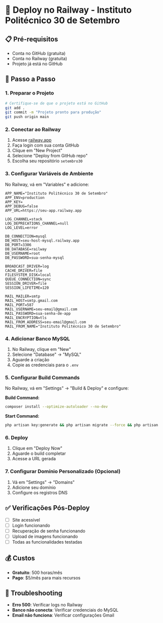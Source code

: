 # 🚂 Deploy no Railway - Instituto Politécnico 30 de Setembro

## 📋 Pré-requisitos
- Conta no GitHub (gratuita)
- Conta no Railway (gratuita)
- Projeto já está no GitHub

## 🔧 Passo a Passo

### 1. Preparar o Projeto
```bash
# Certifique-se de que o projeto está no GitHub
git add .
git commit -m "Projeto pronto para produção"
git push origin main
```

### 2. Conectar ao Railway
1. Acesse [railway.app](https://railway.app)
2. Faça login com sua conta GitHub
3. Clique em "New Project"
4. Selecione "Deploy from GitHub repo"
5. Escolha seu repositório `setembro30`

### 3. Configurar Variáveis de Ambiente
No Railway, vá em "Variables" e adicione:

```env
APP_NAME="Instituto Politécnico 30 de Setembro"
APP_ENV=production
APP_KEY=
APP_DEBUG=false
APP_URL=https://seu-app.railway.app

LOG_CHANNEL=stack
LOG_DEPRECATIONS_CHANNEL=null
LOG_LEVEL=error

DB_CONNECTION=mysql
DB_HOST=seu-host-mysql.railway.app
DB_PORT=3306
DB_DATABASE=railway
DB_USERNAME=root
DB_PASSWORD=sua-senha-mysql

BROADCAST_DRIVER=log
CACHE_DRIVER=file
FILESYSTEM_DISK=local
QUEUE_CONNECTION=sync
SESSION_DRIVER=file
SESSION_LIFETIME=120

MAIL_MAILER=smtp
MAIL_HOST=smtp.gmail.com
MAIL_PORT=587
MAIL_USERNAME=seu-email@gmail.com
MAIL_PASSWORD=sua-senha-de-app
MAIL_ENCRYPTION=tls
MAIL_FROM_ADDRESS=seu-email@gmail.com
MAIL_FROM_NAME="Instituto Politécnico 30 de Setembro"
```

### 4. Adicionar Banco MySQL
1. No Railway, clique em "New"
2. Selecione "Database" → "MySQL"
3. Aguarde a criação
4. Copie as credenciais para o `.env`

### 5. Configurar Build Commands
No Railway, vá em "Settings" → "Build & Deploy" e configure:

**Build Command:**
```bash
composer install --optimize-autoloader --no-dev
```

**Start Command:**
```bash
php artisan key:generate && php artisan migrate --force && php artisan storage:link && php artisan config:cache && php artisan route:cache && php artisan view:cache && php -S 0.0.0.0:$PORT -t public
```

### 6. Deploy
1. Clique em "Deploy Now"
2. Aguarde o build completar
3. Acesse a URL gerada

### 7. Configurar Domínio Personalizado (Opcional)
1. Vá em "Settings" → "Domains"
2. Adicione seu domínio
3. Configure os registros DNS

## ✅ Verificações Pós-Deploy
- [ ] Site acessível
- [ ] Login funcionando
- [ ] Recuperação de senha funcionando
- [ ] Upload de imagens funcionando
- [ ] Todas as funcionalidades testadas

## 💰 Custos
- **Gratuito**: 500 horas/mês
- **Pago**: $5/mês para mais recursos

## 🔧 Troubleshooting
- **Erro 500**: Verificar logs no Railway
- **Banco não conecta**: Verificar credenciais do MySQL
- **Email não funciona**: Verificar configurações Gmail 